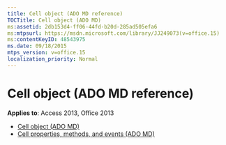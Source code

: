 ```yaml
---
title: Cell object (ADO MD reference)
TOCTitle: Cell object (ADO MD)
ms:assetid: 2db153d4-ff06-44fd-b20d-285ad505efa6
ms:mtpsurl: https://msdn.microsoft.com/library/JJ249073(v=office.15)
ms:contentKeyID: 48543975
ms.date: 09/18/2015
mtps_version: v=office.15
localization_priority: Normal
---
```


# Cell object (ADO MD reference)

**Applies to**: Access 2013, Office 2013

- [Cell object (ADO MD)](cell-object-ado-md.md)
- [Cell properties, methods, and events (ADO MD)](cell-properties-methods-and-events-ado-md.md)

